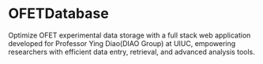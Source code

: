 # OFETDatabase
Optimize OFET experimental data storage with a full stack web application developed for Professor Ying Diao(DIAO Group) at UIUC, empowering researchers with efficient data entry, retrieval, and advanced analysis tools.

